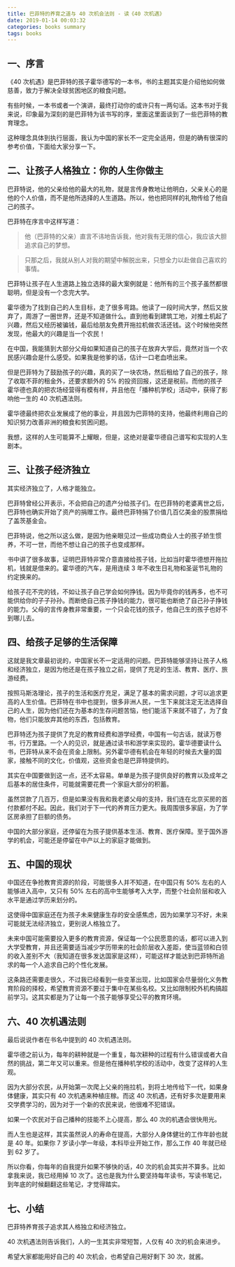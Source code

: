 ```yaml
---
title: 巴菲特的养育之道与 40 次机会法则 - 读《40 次机遇》
date: 2019-01-14 00:03:32
categories: books summary
tags: books
---
```


## 一、序言

《40 次机遇》是巴菲特的孩子霍华德写的一本书，书的主题其实是介绍他如何做慈善，致力于解决全球贫困地区的粮食问题。

有些时候，一本书或者一个演讲，最终打动你的或许只有一两句话。这本书对于我来说，印象最为深刻的是巴菲特为该书写的序，里面这里面谈到了一些巴菲特的教育理念。

这种理念具体到执行层面，我认为中国的家长不一定完全适用，但是的确有很深的参考价值，下面给大家分享一下。

## 二、让孩子人格独立：你的人生你做主

巴菲特说，他的父亲给他的最大的礼物，就是言传身教地让他明白，父亲关心的是他的个人价值，而不是他所选择的人生道路。所以，他也把同样的礼物传给了他自己的孩子。

巴菲特在序言中这样写道：

> 他（巴菲特的父亲）直言不讳地告诉我，他对我有无限的信心，我应该大胆追求自己的梦想。

> 只那之后，我就从别人对我的期望中解脱出来，只想全力以赴做自己喜欢的事情。

巴菲特让孩子在人生道路上独立选择的最大案例就是：他所有的三个孩子虽然都很聪明，但是没有一个念完大学。

霍华德为了找到自己的人生目标，走了很多弯路。他读了一段时间大学，然后又放弃了，周游了一圈世界，还是不知道做什么。直到他看到建筑工地，对推土机起了兴趣，然后又经历被骗钱，最后给朋友免费开拖拉机做农活还钱。这个时候他突然发现，他最大的兴趣是当一个农民！

在中国，我能猜到大部分父母如果知道自己的孩子在放弃大学后，竟然对当一个农民感兴趣会是什么感受。如果我是他爹的话，估计一口老血喷出来。

但是巴菲特为了鼓励孩子的兴趣，真的买了一块农场，然后租给了自己的孩子，除了收取不菲的租金外，还要求额外的 5% 的投资回报，这还是税前。而他的孩子霍华德也真的把农场经营得有模有样，并且他在「播种机学校」活动中，获得了影响他一生的 40 次机遇法则。

霍华德最终把农业发展成了他的事业，并且因为巴菲特的支持，他最终利用自己的知识努力改善非洲的粮食和贫困问题。

我想，这样的人生可能算不上耀眼，但是，这绝对是霍华德自己谱写和实现的人生剧本。

## 三、让孩子经济独立

其实经济独立了，人格才能独立。

巴菲特曾经公开表示，不会把自己的遗产分给孩子们。在巴菲特的老婆离世之后，巴菲特也确实开始了资产的捐赠工作。最终巴菲特捐了价值几百亿美金的股票捐给了盖茨基金会。

巴菲特说，他之所以这么做，是因为他亲眼见过一些成功商业人士的孩子娇生惯养，不可一世，而他不想让自己的孩子也变成那样。

书中讲了很多故事，证明巴菲特非常介意直接给孩子钱，比如当时霍华德想开拖拉机，钱就是借来的。霍华德的汽车，是用连续 3 年不收生日礼物和圣诞节礼物的约定换来的。

给孩子花不完的钱，不如让孩子自己学会如何挣钱。因为毕竟你的钱再多，也不可能供给你的子子孙孙。而断绝自己孩子挣钱的能力，很可能也断绝了自己孙子挣钱的能力。父母的言传身教非常重要，一个只会花钱的孩子，他自己生的孩子也好不到哪儿去。

## 四、给孩子足够的生活保障

这就是我文章最初说的，中国家长不一定适用的问题。巴菲特能够坚持让孩子人格和经济独立，是因为他还是在孩子独立之前，提供了充足的生活、教育、医疗、旅游经费。

按照马斯洛理论，孩子的生活和医疗充足，满足了基本的需求问题，才可以追求更高的人生价值。巴菲特在书中也提到，很多非洲人民，一生下来就注定无法选择自己的人生，因为他们还在为基本的生存问题苦恼，他们能活下来就不错了，为了食物，他们只能放弃其他的东西，包括教育。

巴菲特还为孩子提供了充足的教育经费和游学经费，中国有一句古话，就读万卷书，行万里路。一个人的见识，就是通过读书和游学来实现的。霍华德要读什么书，巴菲特从来不会在资金上限制。另外霍华德有机会在年轻的时候去大量的国家，接触不同的文化，价值观，这些资金也是巴菲特提供的。

其实在中国要做到这一点，还不太容易。单单是为孩子提供良好的教育以及成年之后基本的居住条件，可能就需要花费一个家庭大部分的积蓄。

虽然贷款了几百万，但是如果没有我和我老婆父母的支持，我们连在北京买房的首付款都付不起。因此，我们对于下一代的养育压力更大。我周围很多家庭，为了学区房承担了巨额的债务。

中国的大部分家庭，还停留在为孩子提供基本生活、教育、医疗保障。至于国外游学的机会，可能还是停留在中产以上的家庭才能做到。

## 五、中国的现状

中国还在争抢教育资源的阶段，可能很多人并不知道，在中国只有 50% 左右的人能够进入高中，又只有 50% 左右的高中生能够考入大学，而整个社会阶层和收入水平是通过学历来划分的。

这使得中国家庭还在为孩子未来健康生存的安全感焦虑，因为如果学习不好，未来可能就无法经济独立，更别说人格独立了。

未来中国可能需要投入更多的教育资源，保证每一个公民愿意的话，都可以进入到大学受教育，并且还需要适当减少学历带来的社会阶层收入差距，使当蓝领和白领的收入差别不大（我知道在很多发达国家是这样），可能这样才能达到巴菲特所追求的每一个人追求自己的个性化发展。

这条路还需要走很久，不过我已经看到一些变革出现，比如国家会尽量弱化义务教育阶段的择校，希望教育资源不要过于集中在某些名校。又比如限制校外机构搞超前学习。这其实都是为了让每一个孩子能够享受公平的教育环境。

## 六、40 次机遇法则

最后说说作者在书名中提到的 40 次机遇法则。

霍华德之前认为，每年的耕种就是一个重复，每次耕种的过程有什么错误或者大自然的挑战，第二年又可以重来。但是他在播种机学校的活动中，改变了这样的人生观。

因为大部分农民，从开始第一次爬上父亲的拖拉机，到将土地传给下一代，如果身体健康，其实只有 40 次机遇来种植庄稼。而这 40 次机遇，还有好多次是要用来交学费学习的，因为对于一个新的农民来说，他很难不犯错误。

如果一个农民对于自己播种的技能不上心提高，那么 40 次的机遇会很快用光。

而人生也是这样，其实虽然说人的寿命在提高，大部分人身体健壮的工作年龄也就是 40 年。如果你 7 岁读小学一年级，本科毕业开始工作，那么工作 40 年就已经到 62 岁了。

所以你看，你每年的自我提升如果不够快的话，40 次的机会其实并不算多。比如拿我来说，我已经用掉 10 次了。这也是我为什么要坚持每年读书，写读书笔记，到年底的时候翻翻这些笔记，才觉得踏实。

## 七、小结

巴菲特养育孩子追求其人格独立和经济独立。

40 次机遇法则告诉我们，人的一生其实非常短暂，人仅有 40 次的机会来进步。

希望大家都能用好自己的 40 次机会，也希望自己用好剩下 30 次，就酱。
